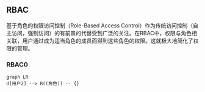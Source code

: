 ## RBAC
基于角色的权限访问控制（Role-Based Access Control）作为传统访问控制（自主访问，强制访问）的有前景的代替受到广泛的关注。在RBAC中，权限与角色相关联，用户通过成为适当角色的成员而得到这些角色的权限。这就极大地简化了权限的管理。

### RBAC0
```mermaid
graph LR
U[用户2] --> R((角色)) -- {}
```
<!--stackedit_data:
eyJoaXN0b3J5IjpbLTEwNzc4NTgyNTUsMjE2NzMyNTU0LDEyMj
Q5OTAzNDZdfQ==
-->